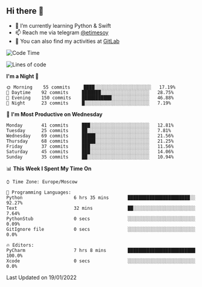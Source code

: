 ## Hi there 👋
- 🌱 I’m currently learning Python & Swift
- 📫 Reach me via telegram [@etimesoy](https://t.me/etimesoy/)
- 🦊 You can also find my activities at [GitLab](https://gitlab.com/etimesoy)

<!--START_SECTION:waka-->
![Code Time](http://img.shields.io/badge/Code%20Time-762%20hrs%2014%20mins-blue)

![Lines of code](https://img.shields.io/badge/From%20Hello%20World%20I%27ve%20Written-181%20Thousand%20lines%20of%20code-blue)

**I'm a Night 🦉** 

```text
🌞 Morning    55 commits     ████░░░░░░░░░░░░░░░░░░░░░   17.19% 
🌆 Daytime    92 commits     ███████░░░░░░░░░░░░░░░░░░   28.75% 
🌃 Evening    150 commits    ███████████░░░░░░░░░░░░░░   46.88% 
🌙 Night      23 commits     █░░░░░░░░░░░░░░░░░░░░░░░░   7.19%

```
📅 **I'm Most Productive on Wednesday** 

```text
Monday       41 commits     ███░░░░░░░░░░░░░░░░░░░░░░   12.81% 
Tuesday      25 commits     ██░░░░░░░░░░░░░░░░░░░░░░░   7.81% 
Wednesday    69 commits     █████░░░░░░░░░░░░░░░░░░░░   21.56% 
Thursday     68 commits     █████░░░░░░░░░░░░░░░░░░░░   21.25% 
Friday       37 commits     ███░░░░░░░░░░░░░░░░░░░░░░   11.56% 
Saturday     45 commits     ███░░░░░░░░░░░░░░░░░░░░░░   14.06% 
Sunday       35 commits     ██░░░░░░░░░░░░░░░░░░░░░░░   10.94%

```


📊 **This Week I Spent My Time On** 

```text
⌚︎ Time Zone: Europe/Moscow

💬 Programming Languages: 
Python                   6 hrs 35 mins       ███████████████████████░░   92.27% 
Text                     32 mins             ██░░░░░░░░░░░░░░░░░░░░░░░   7.64% 
PythonStub               0 secs              ░░░░░░░░░░░░░░░░░░░░░░░░░   0.09% 
GitIgnore file           0 secs              ░░░░░░░░░░░░░░░░░░░░░░░░░   0.0%

🔥 Editors: 
PyCharm                  7 hrs 8 mins        █████████████████████████   100.0% 
Xcode                    0 secs              ░░░░░░░░░░░░░░░░░░░░░░░░░   0.0%

```


 Last Updated on 19/01/2022
<!--END_SECTION:waka-->
